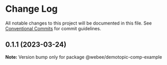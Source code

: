 # Change Log

All notable changes to this project will be documented in this file.
See [Conventional Commits](https://conventionalcommits.org) for commit guidelines.

## 0.1.1 (2023-03-24)

**Note:** Version bump only for package @webee/demotopic-comp-example
